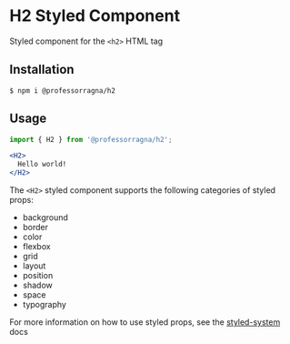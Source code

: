 # H2 Styled Component

Styled component for the `<h2>` HTML tag

## Installation

```
$ npm i @professorragna/h2
```

## Usage

```jsx
import { H2 } from '@professorragna/h2';

<H2>
  Hello world!
</H2>
```

The `<H2>` styled component supports the following categories of styled props:

- background
- border
- color
- flexbox
- grid
- layout
- position
- shadow
- space
- typography

For more information on how to use styled props, see the [styled-system](https://styled-system.com/api/) docs
